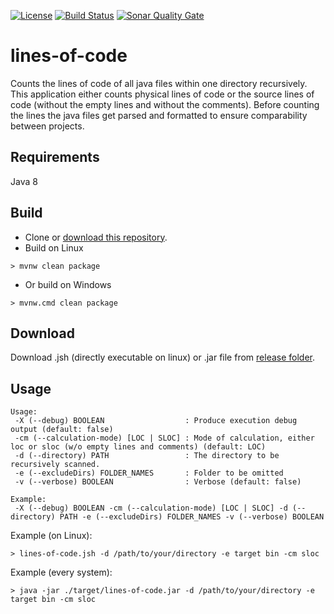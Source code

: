 [![License](https://img.shields.io/github/license/mashape/apistatus.svg)](https://choosealicense.com/licenses/mit/)
[![Build Status](https://travis-ci.org/baumato/lines-of-code.png?branch=master)](https://travis-ci.org/baumato/lines-of-code)
[![Sonar Quality Gate](https://sonarcloud.io/api/project_badges/quality_gate?project=de.baumato%3Alines-of-code&branch=master)](https://sonarcloud.io/dashboard/index/de.baumato%3Alines-of-code)

# lines-of-code
Counts the lines of code of all java files within one directory recursively.
This application either counts physical lines of code or the source lines of code (without the empty lines
and without the comments).
Before counting the lines the java files get parsed and formatted to ensure comparability between projects. 

## Requirements

Java 8

## Build

- Clone or [download this repository](https://github.com/baumato/lines-of-code/archive/master.zip).
- Build on Linux 

```
> mvnw clean package
```
- Or build on Windows

```
> mvnw.cmd clean package
```
## Download

Download .jsh (directly executable on linux) or .jar file from [release folder](https://git.io/v7kjZ).


## Usage

```
Usage:
 -X (--debug) BOOLEAN                  : Produce execution debug output (default: false)
 -cm (--calculation-mode) [LOC | SLOC] : Mode of calculation, either loc or sloc (w/o empty lines and comments) (default: LOC)
 -d (--directory) PATH                 : The directory to be recursively scanned.
 -e (--excludeDirs) FOLDER_NAMES       : Folder to be omitted
 -v (--verbose) BOOLEAN                : Verbose (default: false)

Example:
 -X (--debug) BOOLEAN -cm (--calculation-mode) [LOC | SLOC] -d (--directory) PATH -e (--excludeDirs) FOLDER_NAMES -v (--verbose) BOOLEAN
```

Example (on Linux):

```
> lines-of-code.jsh -d /path/to/your/directory -e target bin -cm sloc
```

Example (every system):

```
> java -jar ./target/lines-of-code.jar -d /path/to/your/directory -e target bin -cm sloc
```

